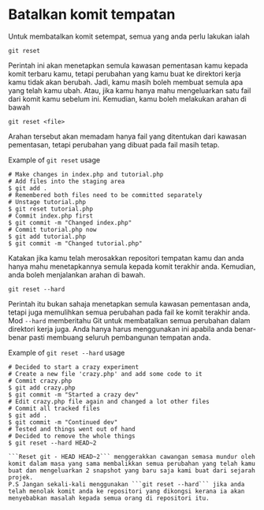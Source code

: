 # Batalkan komit tempatan

Untuk membatalkan komit setempat, semua yang anda perlu lakukan ialah
```
git reset
```

Perintah ini akan menetapkan semula kawasan pementasan kamu kepada komit terbaru kamu, tetapi perubahan yang kamu buat ke direktori kerja kamu tidak akan berubah. Jadi, kamu masih boleh membuat semula apa yang telah kamu ubah.
Atau, jika kamu hanya mahu mengeluarkan satu fail dari komit kamu sebelum ini. Kemudian, kamu boleh melakukan arahan di bawah
```
git reset <file>
```
Arahan tersebut akan memadam hanya fail yang ditentukan dari kawasan pementasan, tetapi perubahan yang dibuat pada fail masih tetap.

Example of ```git reset``` usage
```
# Make changes in index.php and tutorial.php
# Add files into the staging area
$ git add .
# Remembered both files need to be committed separately
# Unstage tutorial.php
$ git reset tutorial.php
# Commit index.php first
$ git commit -m "Changed index.php"
# Commit tutorial.php now
$ git add tutorial.php
$ git commit -m "Changed tutorial.php"
```

Katakan jika kamu telah merosakkan repositori tempatan kamu dan anda hanya mahu menetapkannya semula kepada komit terakhir anda.
Kemudian, anda boleh menjalankan arahan di bawah.
```
git reset --hard
```
Perintah itu bukan sahaja menetapkan semula kawasan pementasan anda, tetapi juga memulihkan semua perubahan pada fail ke komit terakhir anda.
Mod ```--hard``` memberitahu Git untuk membatalkan semua perubahan dalam direktori kerja juga.
Anda hanya harus menggunakan ini apabila anda benar-benar pasti membuang seluruh pembangunan tempatan anda.

Example of ```git reset --hard``` usage
```
# Decided to start a crazy experiment
# Create a new file 'crazy.php' and add some code to it
# Commit crazy.php
$ git add crazy.php
$ git commit -m "Started a crazy dev"
# Edit crazy.php file again and changed a lot other files
# Commit all tracked files
$ git add .
$ git commit -m "Continued dev"
# Tested and things went out of hand
# Decided to remove the whole things
$ git reset --hard HEAD~2

```Reset git - HEAD HEAD~2``` menggerakkan cawangan semasa mundur oleh komit dalam masa yang sama membalikkan semua perubahan yang telah kamu buat dan mengeluarkan 2 snapshot yang baru saja kami buat dari sejarah projek.
P.S Jangan sekali-kali menggunakan ```git reset --hard``` jika anda telah menolak komit anda ke repositori yang dikongsi kerana ia akan menyebabkan masalah kepada semua orang di repositori itu.
